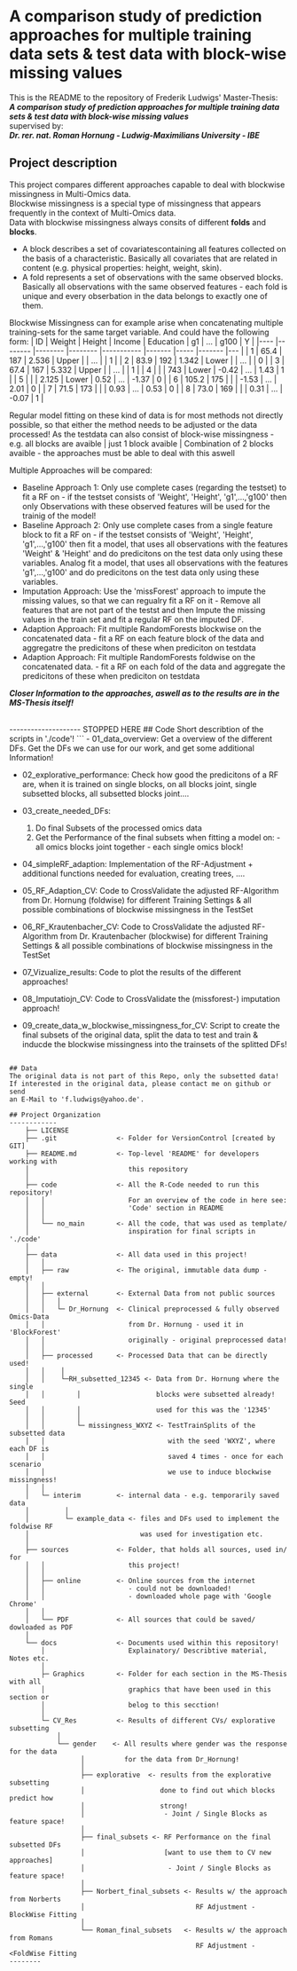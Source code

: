 # A comparison study of prediction approaches for multiple training data sets & test data with block-wise missing values
This is the README to the repository of Frederik Ludwigs' Master-Thesis: <br>
***A comparison study of prediction approaches for multiple training data sets & test data with block-wise missing values*** <br> 
supervised by: <br>
***Dr. rer. nat. Roman Hornung - Ludwig-Maximilians University - IBE***

## Project description
This project compares different approaches capable to deal with blockwise missingness in Multi-Omics data.  
Blockwise missingness is a special type of missingness that appears frequently in the context of Multi-Omics data.  
Data with blockwise missingness always consits of different **folds** and **blocks**.
  - A block describes a set of covariatescontaining all features collected on the basis of a characteristic. Basically all covariates that are related in content (e.g. physical properties: height, weight, skin).  
  - A fold represents a set of observations with the same observed blocks. Basically all observations with the same observed features - each fold is unique and every obserbation in the data belongs to exactly one of them.

Blockwise Missingness can for example arise when concatenating multiple training-sets for the same target variable. And could have the following form:
| ID  | Weight  | Height  | Income  | Education   | g1      | ...   | g100    | Y   |
|---- |-------- |-------- |-------- |-----------  |-------  |-----  |-------  |---  |
| 1   | 65.4    | 187     | 2.536   | Upper       |         | ...   |         | 1   |
| 2   | 83.9    | 192     | 1.342   | Lower       |         | ...   |         | 0   |
| 3   | 67.4    | 167     | 5.332   | Upper       |         | ...   |         | 1   |
| 4   |         |         | 743     | Lower       | -0.42   | ...   | 1.43    | 1   |
| 5   |         |         | 2.125   | Lower       | 0.52    | ...   | -1.37   | 0   |
| 6   | 105.2   | 175     |         |             | -1.53   | ...   | 2.01    | 0   |
| 7   | 71.5    | 173     |         |             | 0.93    | ...   | 0.53    | 0   |
| 8   | 73.0    | 169     |         |             | 0.31    | ...   | -0.07   | 1   |

Regular model fitting on these kind of data is for most methods not directly possible, so that either the method needs to be adjusted or the data processed! 
As the testdata can also consist of block-wise missingness - e.g. all blocks are avaible | just 1 block avaible | Combination of 2 blocks avaible - the approaches must be able to deal with this aswell <br>

Multiple Approaches will be compared:
-  Baseline Approach 1: Only use complete cases (regarding the testset) to fit a RF on - if the testset consists of 'Weight', 'Height', 
'g1',...,'g100' then only Observations with these observed features will be used for the trainig of the model!
-  Baseline Approach 2: Only use complete cases from a single feature block to fit a RF on - if the testset consists of 'Weight', 'Height', 
'g1',...,'g100' then fit a model, that uses all observations with the features 'Weight' & 'Height' and do predicitons on the test data only using these variables. Analog fit a model, that uses all observations with the features 'g1',...,'g100' and do predicitons on the test data only using these variables. 
-  Imputation Approach: Use the 'missForest' approach to impute the missing values, so that we can regualry fit a RF on it - Remove all features that are not part of the testst and then Impute the missing values in the train set and fit a regular RF on the imputed DF.
-  Adaption Approach: Fit multiple RandomForests blockwise on the concatenated data - fit a RF on each feature block of the data and aggregatre the predicitons of these when prediciton on testdata  
-  Adaption Approach: Fit multiple RandomForests foldwise on the concatenated data. - fit a RF on each fold of the data and aggregate the predicitons of these when prediciton on testdata 

***Closer Information to the approaches, aswell as to the results are in the MS-Thesis itself!***

<br>
-------------------- STOPPED HERE
## Code
Short describtion of the scripts in './code'!
``` 
- 01_data_overview: 
    Get a overview of the different DFs.
    Get the DFs we can use for our work, and get some 
    additional Information!

- 02_explorative_performance:
    Check how good the predicitons of a RF are, when it 
    is trained on single blocks, on all blocks joint, 
    single subsetted blocks, all subsetted blocks joint....

- 03_create_needed_DFs:
    1. Do final Subsets of the processed omics data
    2. Get the Performance of the final subsets when 
       fitting a model on:
           - all omics blocks joint together
           - each single omics block! 

- 04_simpleRF_adaption:
    Implementation of the RF-Adjustment + additional functions 
    needed for evaluation, creating trees, ....

- 05_RF_Adaption_CV:
    Code to CrossValidate the adjusted RF-Algorithm from Dr. 
    Hornung (foldwise) for different Training Settings & all  
    possible combinations of blockwise missingness in the TestSet

- 06_RF_Krautenbacher_CV:
    Code to CrossValidate the adjusted RF-Algorithm from Dr. 
    Krautenbacher (blockwise) for different Training Settings &
    all possible combinations of blockwise missingness in the TestSet

- 07_Vizualize_results:
    Code to plot the results of the different approaches!

- 08_Imputatiojn_CV:
    Code to CrossValidate the (missforest-) imputation approach! 

- 09_create_data_w_blockwise_missingness_for_CV:
    Script to create the final subsets of the original data,
    split the data to test and train & inducde the blockwise
    missingness into the trainsets of the splitted DFs!
```

## Data
The original data is not part of this Repo, only the subsetted data!
If interested in the original data, please contact me on github or send 
an E-Mail to 'f.ludwigs@yahoo.de'.

## Project Organization
------------
    ├── LICENSE
    ├── .git               <- Folder for VersionControl [created by GIT]
    ├── README.md          <- Top-level 'README' for developers working with
    │                         this repository
    │
    ├── code               <- All the R-Code needed to run this repository! 
    │   │                     For an overview of the code in here see:
    │   │                     'Code' section in README
    │   │     
    │   └── no_main        <- All the code, that was used as template/ 
    │                         inspiration for final scripts in './code'
    │  
    ├── data               <- All data used in this project!
    │   │   
    │   ├── raw            <- The original, immutable data dump - empty!
    │   │
    │   ├── external       <- External Data from not public sources
    │   │   │  
    │   │   └─ Dr_Hornung  <- Clinical preprocessed & fully observed Omics-Data 
    │   │                     from Dr. Hornung - used it in 'BlockForest' 
    │   │                     originally - original preprocessed data!
    │   │    
    │   ├── processed      <- Processed Data that can be directly used!
    │   │    │
    │   │    └─RH_subsetted_12345 <- Data from Dr. Hornung where the single 
    │   │        │                   blocks were subsetted already! Seed 
    │   │        │                   used for this was the '12345'   
    │   │        │
    │   │        └─ missingness_WXYZ <- TestTrainSplits of the subsetted data
    │   │                               with the seed 'WXYZ', where each DF is       
    │   │                               saved 4 times - once for each scenario
    │   │                               we use to induce blockwise missingness! 
    │   │
    │   └─ interim         <- internal data - e.g. temporarily saved data
    │         │
    │         └─ example_data <- files and DFs used to implement the foldwise RF
    │                            was used for investigation etc.
    │ 
    ├── sources            <- Folder, that holds all sources, used in/ for
    │   │                     this project!
    │   │   
    │   ├── online         <- Online sources from the internet 
    │   │                     - could not be downloaded!
    │   │                     - downloaded whole page with 'Google Chrome'
    │   │
    │   └── PDF            <- All sources that could be saved/ dowloaded as PDF
    │
    └── docs               <- Documents used within this repository! 
        │                     Explainatory/ Describtive material, Notes etc.
        │
        ├─ Graphics        <- Folder for each section in the MS-Thesis with all 
        │                     graphics that have been used in this section or
        │                     belog to this secction! 
        │ 
        └─ CV_Res          <- Results of different CVs/ explorative subsetting 
            │
            └── gender    <- All results where gender was the response for the data
                  │          for the data from Dr_Hornung! 
                  │
                  ├── explorative  <- results from the explorative subsetting
                  │                   done to find out which blocks predict how
                  │                   strong!
                  │                    - Joint / Single Blocks as feature space!
                  │
                  ├── final_subsets <- RF Performance on the final subsetted DFs
                  │                    [want to use them to CV new approaches]
                  │                     - Joint / Single Blocks as feature space!
                  │
                  ├── Norbert_final_subsets <- Results w/ the approach from Norberts
                  │                            RF Adjustment - BlockWise Fitting
                  │
                  └── Roman_final_subsets   <- Results w/ the approach from Romans
                                               RF Adjustment - <FoldWise Fitting 
-------- 
